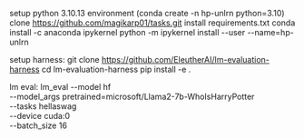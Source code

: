 setup python 3.10.13 environment (conda create -n hp-unlrn python=3.10)
clone https://github.com/magikarp01/tasks.git
install requirements.txt
conda install -c anaconda ipykernel
python -m ipykernel install --user --name=hp-unlrn

setup harness:
git clone https://github.com/EleutherAI/lm-evaluation-harness
cd lm-evaluation-harness
pip install -e .

lm eval:
lm_eval --model hf \
    --model_args pretrained=microsoft/Llama2-7b-WhoIsHarryPotter \
    --tasks hellaswag \
    --device cuda:0 \
    --batch_size 16